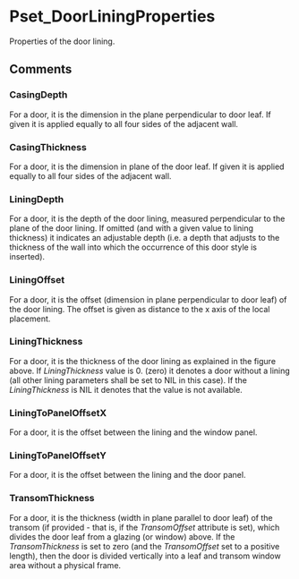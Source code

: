 # Pset_DoorLiningProperties

Properties of the door lining.


## Comments

### CasingDepth

For a door, it is the dimension in the plane perpendicular to door leaf. If given it is applied equally to all four sides of the adjacent wall.

### CasingThickness
For a door, it is the dimension in plane of the door leaf. If given it is applied equally to all four sides of the adjacent wall.

### LiningDepth
For a door, it is the depth of the door lining, measured perpendicular to the plane of the door lining. If omitted (and with a given value to lining thickness) it indicates an adjustable depth (i.e. a depth that adjusts to the thickness of the wall into which the occurrence of this door style is inserted).

### LiningOffset
For a door, it is the offset (dimension in plane perpendicular to door leaf) of the door lining. The offset is given as distance to the x axis of the local placement.

### LiningThickness
For a door, it is the thickness of the door lining as explained in the figure above. If _LiningThickness_ value is 0. (zero) it denotes a door without a lining (all other lining parameters shall be set to NIL in this case). If the _LiningThickness_ is NIL it denotes that the value is not available.

### LiningToPanelOffsetX
For a door, it is the offset between the lining and the window panel.

### LiningToPanelOffsetY
For a door, it is the offset between the lining and the door panel.

### TransomThickness
For a door, it is the thickness (width in plane parallel to door leaf) of the transom (if provided - that is, if the _TransomOffset_ attribute is set), which divides the door leaf from a glazing (or window) above. If the _TransomThickness_ is set to zero (and the _TransomOffset_ set to a positive length), then the door is divided vertically into a leaf and transom window area without a physical frame.